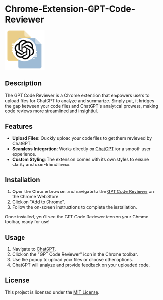 # Chrome-Extension-GPT-Code-Reviewer

![GPT Code Reviewer Icon](icons/icon128.png)

## Description

The GPT Code Reviewer is a Chrome extension that empowers users to upload files for ChatGPT to analyze and summarize. Simply put, it bridges the gap between your code files and ChatGPT's analytical prowess, making code reviews more streamlined and insightful.

## Features

- **Upload Files**: Quickly upload your code files to get them reviewed by ChatGPT.
- **Seamless Integration**: Works directly on [ChatGPT](https://chat.openai.com/) for a smooth user experience.
- **Custom Styling**: The extension comes with its own styles to ensure clarity and user-friendliness.

## Installation

1. Open the Chrome browser and navigate to the [GPT Code Reviewer](https://chromewebstore.google.com/detail/gpt-code-reviewer/mfebbjnnjjedlmbgpdfpkfmmkghaiboo) on the Chrome Web Store.
2. Click on "Add to Chrome".
3. Follow the on-screen instructions to complete the installation.

Once installed, you'll see the GPT Code Reviewer icon on your Chrome toolbar, ready for use!

## Usage

1. Navigate to [ChatGPT](https://chat.openai.com/).
2. Click on the "GPT Code Reviewer" icon in the Chrome toolbar.
3. Use the popup to upload your files or choose other options.
4. ChatGPT will analyze and provide feedback on your uploaded code.

## License

This project is licensed under the [MIT License](LICENSE).